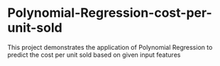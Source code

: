 # Polynomial-Regression-cost-per-unit-sold
 This project demonstrates the application of Polynomial Regression to predict the cost per unit sold based on given input features
